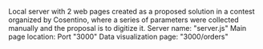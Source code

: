 Local server with 2 web pages created as a proposed solution in a contest organized by Cosentino, where a series of parameters were collected manually and the proposal is to digitize it.
Server name: "server.js"
Main page location: Port "3000"
Data visualization page: "3000/orders"
